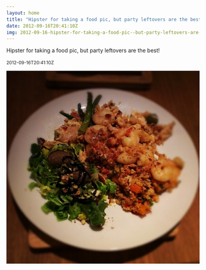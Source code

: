```yaml
---
layout: home
title: "Hipster for taking a food pic, but party leftovers are the best!"
date: 2012-09-16T20:41:10Z
img: 2012-09-16-hipster-for-taking-a-food-pic--but-party-leftovers-are-the-best-.jpg
---
```


Hipster for taking a food pic, but party leftovers are the best!

<small>2012-09-16T20:41:10Z</small>

![Hipster for taking a food pic, but party leftovers are the best!](2012-09-16-hipster-for-taking-a-food-pic--but-party-leftovers-are-the-best-.jpg)

